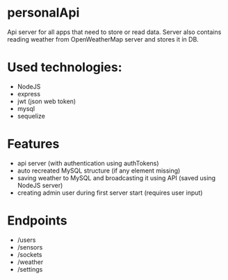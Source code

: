 # personalApi
Api server for all apps that need to store or read data. Server also contains reading weather from OpenWeatherMap server and stores it in DB.

# Used technologies:
- NodeJS
- express
- jwt (json web token)
- mysql
- sequelize

# Features
- api server (with authentication using authTokens)
- auto recreated MySQL structure (if any element missing)
- saving weather to MySQL and broadcasting it using API (saved using NodeJS server)
- creating admin user during first server start (requires user input)

# Endpoints
- /users
- /sensors
- /sockets
- /weather
- /settings
